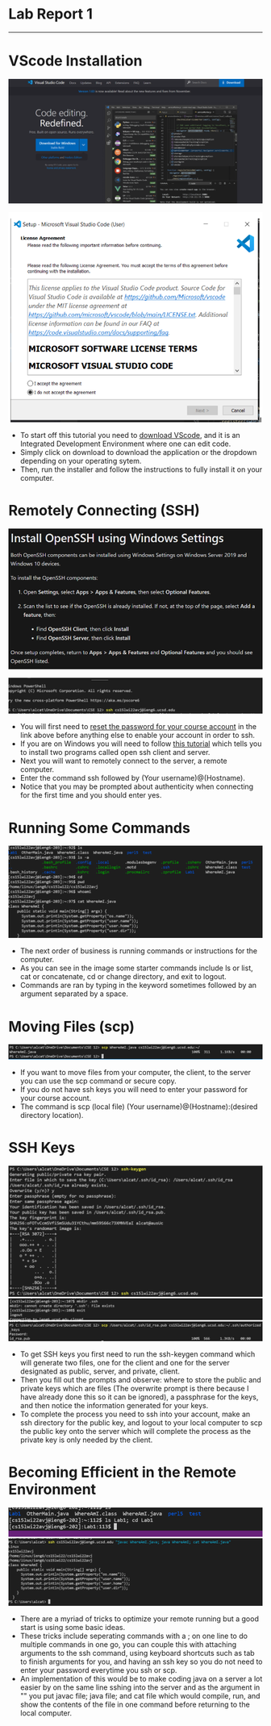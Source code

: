 # Lab Report 1
---
# VScode Installation
![Image](vscode.png)  

![Image](install.png)
* To start off this tutorial you need to [download VScode](https://code.visualstudio.com/), and it is an Integrated Development Environment where one can edit code.
* Simply click on download to download the application or the dropdown depending on your operating sytem.
* Then, run the installer and follow the instructions to fully install it on your computer.
# Remotely Connecting (SSH)
![Image](winSSH.png)  

![Image](ssh.png)
* You will first need to [reset the password for your course account](https://sdacs.ucsd.edu/~icc/index.php) in the link above before anything else to enable your account in order to ssh.
* If you are on Windows you will need to follow [this tutorial](https://docs.microsoft.com/en-us/windows-server/administration/openssh/openssh_install_firstuse) which tells you to install two programs called open ssh client and server.
* Next you will want to remotely connect to the server, a remote computer.
* Enter the command ssh followed by (Your username)@(Hostname).
* Notice that you may be prompted about authenticity when connecting for the first time and you should enter yes.
# Running Some Commands
![Image](commands.png)
* The next order of business is running commands or instructions for the computer.
* As you can see in the image some starter commands include ls or list, cat or concatenate, cd or change directory, and exit to logout.
* Commands are ran by typing in the keyword sometimes followed by an argument separated by a space.
# Moving Files (scp)
![Image](scp.png)
* If you want to move files from your computer, the client, to the server you can use the scp command or secure copy.
* If you do not have ssh keys you will need to enter your password for your course account.
* The command is scp (local file) (Your username)@(Hostname):(desired directory location).
# SSH Keys
![Image](key.png)
![Image](mkdir.png)
![Image](sshkey.png)
* To get SSH keys you first need to run the ssh-keygen command which will generate two files, one for the client and one for the server designated as public, server, and private, client.
* Then you fill out the prompts and observe: where to store the public and private keys which are files (The overwrite prompt is there because I have already done this so it can be ignored), a passphrase for the keys, and then notice the information generated for your keys.
* To complete the process you need to ssh into your account, make an ssh directory for the public key, and logout to your local computer to scp the public key onto the server which will complete the process as the private key is only needed by the client.
# Becoming Efficient in the Remote Environment
![Image](mult.png)
![Image](exampleCommand.png)
* There are a myriad of tricks to optimize your remote running but a good start is using some basic ideas.
* These tricks include seperating commands with a ; on one line to do multiple commands in one go, you can couple this with attaching arguments to the ssh command, using keyboard shortcuts such as tab to finish arguments for you, and having an ssh key so you do not need to enter your password everytime you ssh or scp.
* An implementation of this would be to make coding java on a server a lot easier by on the same line sshing into the server and as the argument in "" you put javac file; java file; and cat file which would compile, run, and show the contents of the file in one command before returning to the local computer.
